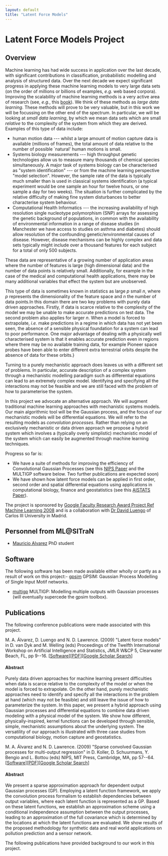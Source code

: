 ```yaml
---
layout: default
title: "Latent Force Models"
---
```

# Latent Force Models Project

## Overview

Machine learning has had wide success in application over the last
decade, with significant contributions in classification, probabilistic
modelling and analysis of structured data. Over the next decade we
expect significant progress in applying these machine learning models to
very large data sets (on the order of millions or billions of examples,
*e.g.* web based corpora). Improving the scalability of machine learning
methods is a very active area of research (see, *e.g.*, this
[book](#Bottou:lskm07)). We think of these methods as *large data
learning*. These methods will prove to be very valuable, but in this
work we will be focussing on the other end of the spectrum. In
particular, we will be looking at *small data learning*, by which we
mean data sets which are small *relative* to the complexity of the
system from which they are derived. Examples of this type of data
include:

-   human motion data --- whilst a large amount of motion capture data
    is available (millions of frames), the total amount of data relative
    to the number of possible \`natural' human motions is small.
-   Systems biology measurements --- high throughput genetic
    technologies allow us to measure many thousands of chemical
    species simultaneously. A major task of systems biology can be
    characterised as "system identification" --- or from the machine
    learning perspective "model selection". However, the sample rate of
    the data is typically much smaller than is used in classical systems
    identification (a typical experiment would be one sample an hour for
    twelve hours, or one sample a day for two weeks). The situation is
    further complicated by the relative difficulty of making fine system
    disturbances to better characterise system behaviour.
-   Computational Health Informatics --- the increasing availability of
    high resolution single nucleotype polymorphism (SNP) arrays for
    assessing the genetic background of populations, in common with the
    availability of environmental information in a range of disease
    studies (in Manchester we have access to studies on asthma
    and diabetes) should allow resolution of the confounding
    genetic/environmental causes of disease. However, disease mechanisms
    can be highly complex and data sets typically might include over a
    thousand features for each subject for a total of only 500 subjects.

These data are representative of a growing number of application areas
where the number of features is large (high dimensional data) and the
number of data points is relatively small. Additionally, for example in
the case of the medical and computational health applications, there may
be many additional variables that effect the system but are unobserved.

This type of data is sometimes known in statistics as large *p* small
*n*, where *p* represents the dimensionality of the feature space and
*n* the number of data points.In this domain there are two key problems
with purely data driven approaches. Firstly, if data is scarce relative
to the complexity of the model we may be unable to make accurate
predictions on test data. The second problem also applies for larger
*n*. When a model is forced to extrapolate, *i.e.* make predictions in a
regime in which data has not yet been seen, the absence of a sensible
physical foundation for a system can lead to poor performance. One major
advantage of dealing with a physically well characterised system is that
it enables accurate prediction even in regions where there may be no
available training data, for example Pioneer space probes have been able
to enter different extra terrestrial orbits despite the absence of data
for these orbits.}

Turning to a purely mechanistic approach does leaves us with a different
set of problems. In particular, accurate description of a complex system
through a mechanistic modelling paradigm such as differential equations
can lead to an extremely complex model. Identifying and specifying all
the interactions may not be feasible and we are still faced with the
problem of how to parameterise the system.

In this project we advocate an alternative approach. We will augment
traditional machine learning approaches with mechanistic systems models.
Our main algorithmic tool will be the Gaussian process, and the focus of
our mechanistic models will be differential equations. We will refer to
the resulting models as *convolution processes*. Rather than relying on
an exclusively mechanistic or data driven approach we propose a hybrid
system which involves a (typically overly simplistic) mechanistic model
of the system which can easily be augmented through machine learning
techniques.

Progress so far is:

-   We have a suite of methods for improving the efficiency of
    Convolutional Gaussian Processes (see this [NIPS
    Paper](#Alvarez:convolved08) and the MULTIGP software below. Two
    further publications are expected soon)
-   We have shown how latent force models can be applied in first order,
    second order and spatial differential equations using applications
    in computational biology, finance and geostatistics (see this
    [AISTATS Paper](#Alvarez:lfm09)).

The project is sponsored by [Google Faculty Research Award Project Ref Machine Learning 2008](http://research.google.com/university/relations/fra_recipients.html) and is a collaboration with [Dr David Luengo]() of Carlos III University in Madrid.



<a name="personnel"></a>

## Personnel from ML@SITraN

- [Mauricio Alvarez](alvarezm) PhD student



<a name="software"></a>

## Software

The following software has been made available either wholly or partly as a result of work on this project:- [gpsim](http://www.inverseprobability.com/gpsim) GPSIM: Gaussian Process Modelling of Single Input Motif networks.

- [multigp](http://www.inverseprobability.com/multigp) MULTIGP: Modelling multiple outputs with Gaussian processes (will eventually supercede the gpsim toolbox).

<a name="publications"></a>

## Publications

The following conference publications were made associated with this project.

<span class="author">M. A. Álvarez, D. Luengo and N. D. Lawrence.
</span> (2009) <span class="papertitle">"Latent force models"</span> in
D. van Dyk and M. Welling (eds) <span class="journal">Proceedings of the
Twelfth International Workshop on Artificial Intelligence and
Statistics</span>, JMLR W&CP 5, Clearwater Beach, FL, pp 9--16.
\[[Software](https://github.com/SheffieldML/multigp%20)\]\[[PDF](http://jmlr.csail.mit.edu/proceedings/papers/v5/alvarez09a/alvarez09a.pdf)\]\[[Google
Scholar
Search](http://scholar.google.com/scholar?hl-en&lr=&q=Latent+Force+Models+&btnG=Search)\]

#### Abstract

Purely data driven approaches for machine learning present difficulties
when data is scarce relative to the complexity of the model or when the
model is forced to extrapolate. On the other hand, purely mechanistic
approaches need to identify and specify all the interactions in the
problem at hand (which may not be feasible) and still leave the issue of
how to parameterize the system. In this paper, we present a hybrid
approach using Gaussian processes and differential equations to combine
data driven modeling with a physical model of the system. We show how
different, physically-inspired, kernel functions can be developed
through sensible, simple, mechanistic assumptions about the underlying
system. The versatility of our approach is illustrated with three case
studies from computational biology, motion capture and geostatistics.


<span class="author">M. A. Álvarez and N. D. Lawrence. </span> (2009)
<span class="papertitle">"Sparse convolved Gaussian processes for
multi-output regression"</span> in D. Koller, D. Schuurmans, Y. Bengio
and L. Bottou (eds) <span class="journal">NIPS</span>, MIT Press,
Cambridge, MA, pp 57--64.
\[[Software](https://github.com/SheffieldML/multigp/%20)\]\[[PDF](ftp://ftp.dcs.shef.ac.uk/home/neil/spmulti.pdf)\]\[[Google
Scholar
Search](http://scholar.google.com/scholar?hl-en&lr=&q=Sparse+Convolved+Gaussian+Processes+for+Multi-output+Regression+&btnG=Search)\]

#### Abstract

We present a sparse approximation approach for dependent output Gaussian
processes (GP). Employing a latent function framework, we apply the
convolution process formalism to establish dependencies between output
variables, where each latent function is represented as a GP. Based on
these latent functions, we establish an approximation scheme using a
conditional independence assumption between the output processes,
leading to an approximation of the full covariance which is determined
by the locations at which the latent functions are evaluated. We show
results of the proposed methodology for synthetic data and real world
applications on pollution prediction and a sensor network.


The following publications have provided background to our work in this project.




